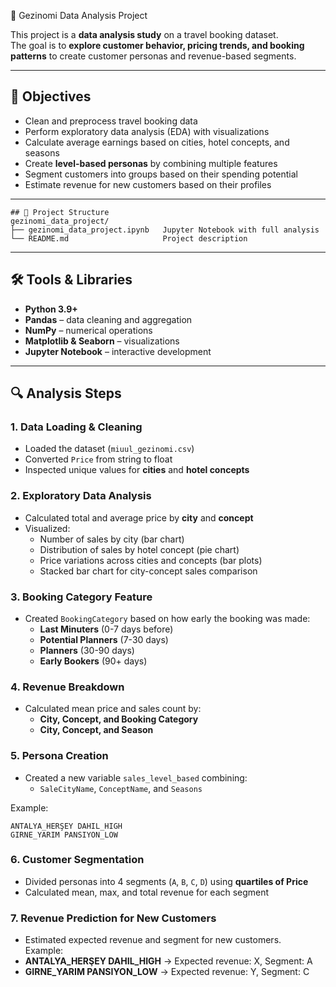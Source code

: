  🧳 Gezinomi Data Analysis Project

This project is a **data analysis study** on a travel booking dataset.  
The goal is to **explore customer behavior, pricing trends, and booking patterns** to create customer personas and revenue-based segments.

---

## 🎯 Objectives
- Clean and preprocess travel booking data
- Perform exploratory data analysis (EDA) with visualizations
- Calculate average earnings based on cities, hotel concepts, and seasons
- Create **level-based personas** by combining multiple features
- Segment customers into groups based on their spending potential
- Estimate revenue for new customers based on their profiles

---
```
## 📂 Project Structure
gezinomi_data_project/
├── gezinomi_data_project.ipynb   Jupyter Notebook with full analysis
└── README.md                     Project description

```

---


## 🛠️ Tools & Libraries
- **Python 3.9+**
- **Pandas** – data cleaning and aggregation
- **NumPy** – numerical operations
- **Matplotlib & Seaborn** – visualizations
- **Jupyter Notebook** – interactive development

---

## 🔍 Analysis Steps

### 1. Data Loading & Cleaning
- Loaded the dataset (`miuul_gezinomi.csv`)
- Converted `Price` from string to float
- Inspected unique values for **cities** and **hotel concepts**

### 2. Exploratory Data Analysis
- Calculated total and average price by **city** and **concept**
- Visualized:
  - Number of sales by city (bar chart)
  - Distribution of sales by hotel concept (pie chart)
  - Price variations across cities and concepts (bar plots)
  - Stacked bar chart for city-concept sales comparison

### 3. Booking Category Feature
- Created `BookingCategory` based on how early the booking was made:
  - **Last Minuters** (0-7 days before)
  - **Potential Planners** (7-30 days)
  - **Planners** (30-90 days)
  - **Early Bookers** (90+ days)

### 4. Revenue Breakdown
- Calculated mean price and sales count by:
  - **City, Concept, and Booking Category**
  - **City, Concept, and Season**

### 5. Persona Creation
- Created a new variable `sales_level_based` combining:
  - `SaleCityName`, `ConceptName`, and `Seasons`

Example:
```
ANTALYA_HERŞEY DAHIL_HIGH
GIRNE_YARIM PANSIYON_LOW
```
### 6. Customer Segmentation
- Divided personas into 4 segments (`A`, `B`, `C`, `D`) using **quartiles of Price**  
- Calculated mean, max, and total revenue for each segment

### 7. Revenue Prediction for New Customers
- Estimated expected revenue and segment for new customers.  
Example:
- **ANTALYA_HERŞEY DAHIL_HIGH** → Expected revenue: X, Segment: A  
- **GIRNE_YARIM PANSIYON_LOW** → Expected revenue: Y, Segment: C  
